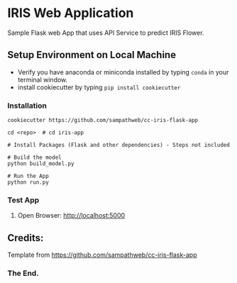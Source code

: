 # IRIS Web Application

Sample Flask web App that uses API Service to predict IRIS Flower.

## Setup Environment on Local Machine

* Verify you have anaconda or miniconda installed by typing `conda` in your terminal window.
* install cookiecutter by typing `pip install cookiecutter`

### Installation

```
cookiecutter https://github.com/sampathweb/cc-iris-flask-app

cd <repo>  # cd iris-app

# Install Packages (Flask and other dependencies) - Steps not included

# Build the model
python build_model.py

# Run the App
python run.py

````

### Test App

1. Open Browser:  [http://localhost:5000](http://localhost:5000)

## Credits:

Template from https://github.com/sampathweb/cc-iris-flask-app


### The End.
